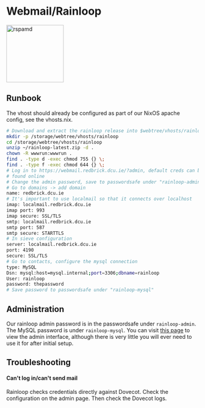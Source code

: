 # Webmail/Rainloop

<img src="https://www.rainloop.net/static/img/logo-256x256-tiny.png" alt="rspamd" width="150" />

## Runbook

The vhost should already be configured as part of our NixOS apache config,
see the vhosts.nix.

```bash
# Download and extract the rainloop release into $webtree/vhosts/rainloop
mkdir -p /storage/webtree/vhosts/rainloop
cd /storage/webtree/vhosts/rainloop
unzip ~/rainloop-latest.zip -d .
chown -R wwwrun:wwwrun .
find . -type d -exec chmod 755 {} \;
find . -type f -exec chmod 644 {} \;
# Log in to https://webmail.redbrick.dcu.ie/?admin, default creds can be
# found online
# Change the admin password, save to passwordsafe under "rainloop-admin"
# Go to domains -> add domain
name: redbrick.dcu.ie
# It's important to use localmail so that it connects over localhost
imap: localmail.redbrick.dcu.ie
imap port: 993
imap secure: SSL/TLS
smtp: localmail.redbrick.dcu.ie
smtp port: 587
smtp secure: STARTTLS
# In sieve configuration
server: localmail.redbrick.dcu.ie
port: 4190
secure: SSL/TLS
# Go to contacts, configure the mysql connection
type: MySQL
Dsn: mysql:host=mysql.internal;port=3306;dbname=rainloop
User: rainloop
password: thepassword
# Save password to passwordsafe under "rainloop-mysql"
```

## Administration

Our rainloop admin password is in the passwordsafe under `rainloop-admin`. The
MySQL password is under `rainloop-mysql`. You can visit [this page](https://webmail.redbrick.dcu.ie/?admin)
to view the admin interface, although there is very little you will ever need
to use it for after initial setup.

## Troubleshooting

#### Can't log in/can't send mail

Rainloop checks credentials directly against Dovecot. Check the configuration
on the admin page. Then check the Dovecot logs.
